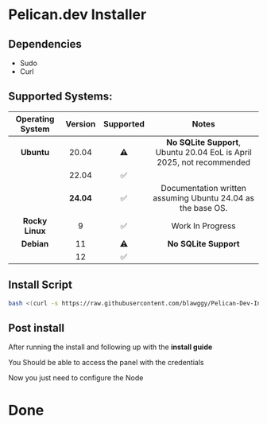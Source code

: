 # Pelican.dev Installer

## Dependencies

- Sudo
- Curl

## Supported Systems:

| Operating System | Version | Supported | Notes |
|:----------------:|:-------:|:---------:|:------:|
| **Ubuntu**       | 20.04   | ⚠️︎       | **No SQLite Support**, Ubuntu 20.04 EoL is April 2025, not recommended |
|                  | 22.04   | ✅︎       |        |
|                  | **24.04** | ✅︎     | Documentation written assuming Ubuntu 24.04 as the base OS. |
| **Rocky Linux**  | 9       | ✅︎       |  Work In Progress     |
| **Debian**       | 11      | ⚠️       | **No SQLite Support** |
|                  | 12      | ✅︎       |        |

## Install Script

```bash
bash <(curl -s https://raw.githubusercontent.com/blawggy/Pelican-Dev-Installer/main/Pelican_Installer.sh)
```


## Post install

After running the install and following up with the **install guide**

You Should be able to access the panel with the credentials

Now you just need to configure the Node

# Done
